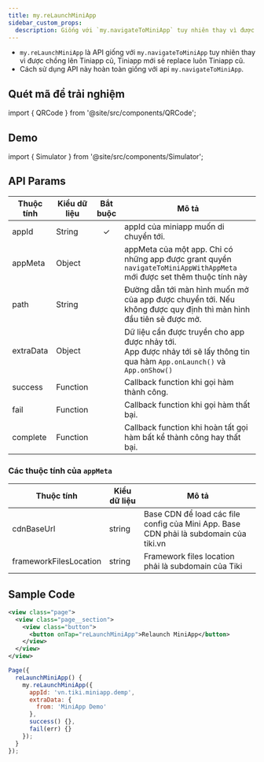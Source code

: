```yaml
---
title: my.reLaunchMiniApp
sidebar_custom_props:
  description: Giống với `my.navigateToMiniApp` tuy nhiên thay vì được chồng lên Tiniapp cũ, Tiniapp mới sẽ replace luôn Tiniapp cũ
---
```


- `my.reLaunchMiniApp` là API giống với `my.navigateToMiniApp` tuy nhiên thay vì được chồng lên Tiniapp cũ, Tiniapp mới sẽ replace luôn Tiniapp cũ.
- Cách sử dụng API này hoàn toàn giống với api `my.navigateToMiniApp`.

## Quét mã để trải nghiệm

import { QRCode } from '@site/src/components/QRCode';

<QRCode page="pages/api/navigator/index" />

## Demo

import { Simulator } from '@site/src/components/Simulator';

<Simulator page="pages/api/navigator/index" />

## API Params

| Thuộc tính | Kiểu dữ liệu | Bắt buộc | Mô tả                                                                                                                              |
| ---------- | ------------ | :------: | ---------------------------------------------------------------------------------------------------------------------------------- |
| appId      | String       |    ✓     | appId của miniapp muốn di chuyển tới.                                                                                              |
| appMeta    | Object       |          | appMeta của một app. Chỉ có những app được grant quyền `navigateToMiniAppWithAppMeta` mới được set thêm thuộc tính này             |
| path       | String       |          | Đường dẫn tới màn hình muốn mở của app được chuyển tới. Nếu không được quy định thì màn hình đầu tiên sẽ được mở.                  |
| extraData  | Object       |          | Dữ liệu cần được truyền cho app được nhảy tới.<br /> App được nhảy tới sẽ lấy thông tin qua hàm `App.onLaunch()` và `App.onShow()` |
| success    | Function     |          | Callback function khi gọi hàm thành công.                                                                                          |
| fail       | Function     |          | Callback function khi gọi hàm thất bại.                                                                                            |
| complete   | Function     |          | Callback function khi hoàn tất gọi hàm bất kể thành công hay thất bại.                                                             |

### Các thuộc tính của `appMeta`

| Thuộc tính             | Kiểu dữ liệu | Mô tả                                                                                 |
| ---------------------- | ------------ | ------------------------------------------------------------------------------------- |
| cdnBaseUrl             | string       | Base CDN để load các file config của Mini App. Base CDN phải là subdomain của tiki.vn |
| frameworkFilesLocation | string       | Framework files location phải là subdomain của Tiki                                   |

## Sample Code

```xml
<view class="page">
  <view class="page__section">
    <view class="button">
      <button onTap="reLaunchMiniApp">Relaunch MiniApp</button>
    </view>
  </view>
</view>
```

```js
Page({
  reLaunchMiniApp() {
    my.reLaunchMiniApp({
      appId: 'vn.tiki.miniapp.demp',
      extraData: {
        from: 'MiniApp Demo'
      },
      success() {},
      fail(err) {}
    });
  }
});
```
